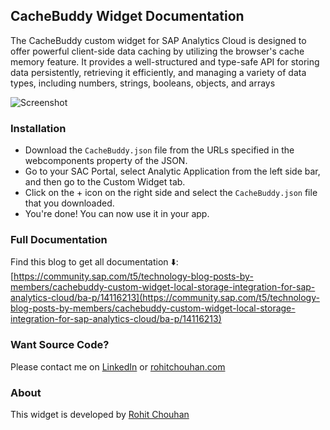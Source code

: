 ## CacheBuddy Widget Documentation
The CacheBuddy custom widget for SAP Analytics Cloud is designed to offer powerful client-side data caching by utilizing the browser's cache memory feature. It provides a well-structured and type-safe API for storing data persistently, retrieving it efficiently, and managing a variety of data types, including numbers, strings, booleans, objects, and arrays

![Screenshot](https://github.com/user-attachments/assets/d665e48c-01ec-4649-af1d-20fc7e45d464)

### Installation
- Download the `CacheBuddy.json` file from the URLs specified in the webcomponents property of the JSON.
- Go to your SAC Portal, select Analytic Application from the left side bar, and then go to the Custom Widget tab.
- Click on the + icon on the right side and select the `CacheBuddy.json` file that you downloaded.
- You're done! You can now use it in your app.

### Full Documentation
Find this blog to get all documentation ⬇️:
[https://community.sap.com/t5/technology-blog-posts-by-members/cachebuddy-custom-widget-local-storage-integration-for-sap-analytics-cloud/ba-p/14116213](https://community.sap.com/t5/technology-blog-posts-by-members/cachebuddy-custom-widget-local-storage-integration-for-sap-analytics-cloud/ba-p/14116213) 

### Want Source Code?
Please contact me on [LinkedIn](http://linkedin.com/in/itsrohitchouhan "LinkedIn") or [rohitchouhan.com](https://rohitchouhan.com "rohitchouhan.com")
### About
This widget is developed by [Rohit Chouhan](http://linkedin.com/in/itsrohitchouhan "Rohit Chouhan")
